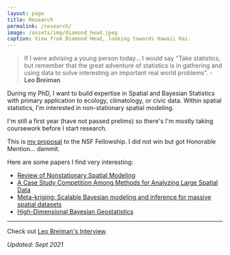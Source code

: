 ```yaml
---
layout: page
title: Research
permalink: /research/
image: /assets/img/diamond_head.jpeg
caption: View from Diamond Head, looking towards Hawaii Kai.
---
```



> If I were advising a young person today... I would say "Take statistics, but remember that the great adventure of statistics is in gathering and using data to solve interesting an important real world problems".  - **Leo Breiman**

During my PhD, I want to build expertise in Spatial and Bayesian Statistics with primary application to ecology, climatology, or civic data. Within spatial statistics, I'm interested in non-stationary spatial modeling.

I'm still a first year (have not passed prelims) so there's I'm mostly taking coursework before I start research.

This is [my proposal](https://drive.google.com/file/d/1xpw5oFMn0PoQASQzgQi3S8hd_bE1fk63/view?usp=sharing) to the NSF Fellowship. I did not win but got Honorable Mention... dammit.


Here are some papers I find very interesting:
* [Review of Nonstationary Spatial Modeling](https://arxiv.org/abs/1610.02447)
* [A Case Study Competition Among Methods for Analyzing Large Spatial Data](https://link.springer.com/article/10.1007/s13253-018-00348-w)
* [Meta-kriging: Scalable Bayesian modeling and inference for massive spatial datasets](https://www.tandfonline.com/doi/full/10.1080/00401706.2018.1437474)
* [High-Dimensional Bayesian Geostatistics](https://www.ncbi.nlm.nih.gov/pmc/articles/PMC5790125/)

***
Check out [Leo Breiman's Interview](https://projecteuclid.org/download/pdf_1/euclid.ss/1009213290).

*Updated: Sept 2021*

